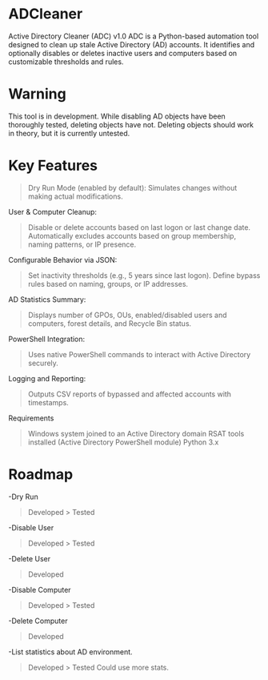 # ADCleaner
Active Directory Cleaner (ADC) v1.0
ADC is a Python-based automation tool designed to clean up stale Active Directory (AD) accounts. It identifies and optionally disables or deletes inactive users and computers based on customizable thresholds and rules.

# Warning
This tool is in development. While disabling AD objects have been thoroughly tested, deleting objects have not. Deleting objects should work in theory, but it is currently untested.

# Key Features
>Dry Run Mode (enabled by default): Simulates changes without making actual modifications.

User & Computer Cleanup:
>Disable or delete accounts based on last logon or last change date.
>Automatically excludes accounts based on group membership, naming patterns, or IP presence.

Configurable Behavior via JSON:
>Set inactivity thresholds (e.g., 5 years since last logon).
>Define bypass rules based on naming, groups, or IP addresses.

AD Statistics Summary:
>Displays number of GPOs, OUs, enabled/disabled users and computers, forest details, and Recycle Bin status.

PowerShell Integration:
>Uses native PowerShell commands to interact with Active Directory securely.

Logging and Reporting:
>Outputs CSV reports of bypassed and affected accounts with timestamps.

Requirements
>Windows system joined to an Active Directory domain
>RSAT tools installed (Active Directory PowerShell module)
>Python 3.x

# Roadmap
-Dry Run
> Developed > Tested

-Disable User
> Developed > Tested

-Delete User
> Developed

-Disable Computer
> Developed > Tested

-Delete Computer
> Developed

-List statistics about AD environment.
> Developed > Tested
> Could use more stats.
